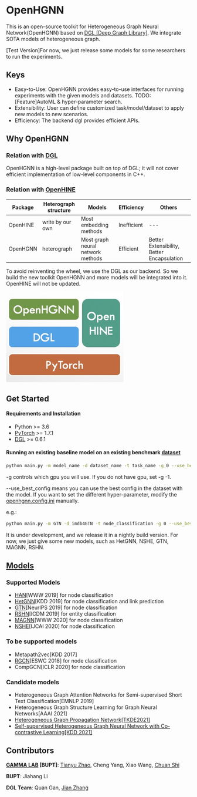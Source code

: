 # OpenHGNN
This is an open-source toolkit for Heterogeneous Graph Neural Network(OpenHGNN) based on [DGL [Deep Graph Library]](https://github.com/dmlc/dgl). We integrate SOTA models of heterogeneous graph.

[Test Version]For now, we just release some models for some researchers to run the experiments.

## Keys

- Easy-to-Use: OpenHGNN provides easy-to-use interfaces for running experiments with the given models and datasets. TODO: [Feature]AutoML & hyper-parameter search.
- Extensibility: User can define customized task/model/dataset to apply new models to new scenarios.
- Efficiency: The backend dgl provides efficient APIs.

## Why OpenHGNN

### Relation with [DGL](https://github.com/dmlc/dgl)

OpenHGNN is a high-level package built on top of DGL; it will not cover efficient implementation of low-level components in C++.

### Relation with [OpenHINE](https://github.com/BUPT-GAMMA/OpenHINE)

| Package  | Heterograph structure | Models                            | Efficiency  | Others                                     |
| -------- | --------------------- | --------------------------------- | ----------- | ------------------------------------------ |
| OpenHINE | write by our own      | Most embedding methods            | Inefficient | ---                                        |
| OpenHGNN | heterograph           | Most graph neural network methods | Efficient   | Better Extensibility, Better Encapsulation |

To avoid reinventing the wheel, we use the DGL as our backend. So we build the new toolkit OpenHGNN and more models will be integrated into it. OpenHINE will not be updated.

![image](./docs/source/image-001.jpg)

## Get Started

#### Requirements and Installation

- Python  >= 3.6
- [PyTorch](https://pytorch.org/get-started/locally/)  >= 1.7.1
- [DGL](https://github.com/dmlc/dgl) >= 0.6.1

#### Running an existing baseline model on an existing benchmark [dataset](./openhgnn/dataset/#Dataset)

```bash
python main.py -m model_name -d dataset_name -t task_name -g 0 --use_best_config
```

-g controls which gpu you will use. If you do not have gpu, set -g -1.

--use_best_config means you can use the best config in the dataset with the model. If you want to set the different hyper-parameter, modify the [openhgnn.config.ini](./openhgnn/config.ini) manually.

e.g.: 

```bash
python main.py -m GTN -d imdb4GTN -t node_classification -g 0 --use_best_config
```

It is under development, and we release it in a nightly build version. For now, we just give some new models, such as HetGNN, NSHE, GTN, MAGNN, RSHN.

## [Models](./openhgnn/models)

### Supported Models

- [HAN](./openhgnn/output/HAN)[WWW 2019] for node classification
- [HetGNN](./openhgnn/output/HetGNN)[KDD 2019] for node classification and link prediction
- [GTN](./openhgnn/output/GTN)[NeurIPS 2019] for node classification
- [RSHN](./openhgnn/output/RSHN)[ICDM 2019] for entity classification
- [MAGNN](./openhgnn/output/MAGNN)[WWW 2020] for node classification
- [NSHE](./openhgnn/output/NSHE)[IJCAI 2020] for node classification

### To be supported models

- Metapath2vec[KDD 2017]
- [RGCN](./openhgnn/output/RGCN)[ESWC 2018] for node classification
- CompGCN[ICLR 2020] for node classification

### Candidate models

- Heterogeneous Graph Attention Networks for Semi-supervised Short Text Classification[EMNLP 2019]
- Heterogeneous Graph Structure Learning for Graph Neural Networks[AAAI 2021]
- [Heterogeneous Graph Propagation Network[TKDE2021]](https://ieeexplore.ieee.org/abstract/document/9428609)
- [Self-supervised Heterogeneous Graph Neural Network with Co-contrastive Learning[KDD 2021]](https://arxiv.org/abs/2105.09111)

## Contributors

**[GAMMA LAB](https://github.com/BUPT-GAMMA) [BUPT]**: [Tianyu Zhao](https://github.com/Theheavens), Cheng Yang, Xiao Wang, [Chuan Shi](http://shichuan.org/)

**BUPT**: Jiahang Li

**DGL Team**: Quan Gan, [Jian Zhang](https://github.com/zhjwy9343)

